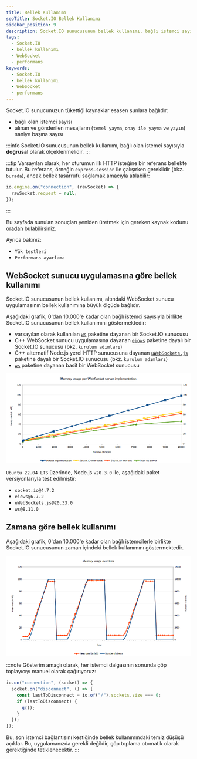 ```yaml
---
title: Bellek Kullanımı
seoTitle: Socket.IO Bellek Kullanımı
sidebar_position: 9
description: Socket.IO sunucusunun bellek kullanımı, bağlı istemci sayısına ve mesajların sıklığına bağlıdır. Bu makale, bellek kullanımı ile ilgili detayları ve grafiklerle açıklamaları içermektedir.
tags: 
  - Socket.IO
  - bellek kullanımı
  - WebSocket
  - performans
keywords: 
  - Socket.IO
  - bellek kullanımı
  - WebSocket
  - performans
---
```

Socket.IO sunucunuzun tükettiği kaynaklar esasen şunlara bağlıdır:

- bağlı olan istemci sayısı
- alınan ve gönderilen mesajların (`temel yayma`, `onay ile yayma` ve `yayın`) saniye başına sayısı

:::info
Socket.IO sunucusunun bellek kullanımı, bağlı olan istemci sayısıyla **doğrusal** olarak ölçeklenmelidir.
:::

:::tip
Varsayılan olarak, her oturumun ilk HTTP isteğine bir referans bellekte tutulur. Bu referans, örneğin `express-session` ile çalışırken gereklidir (bkz. `burada`), ancak bellek tasarrufu sağlamak amacıyla atılabilir:

```js
io.engine.on("connection", (rawSocket) => {
  rawSocket.request = null;
});
```
:::

Bu sayfada sunulan sonuçları yeniden üretmek için gereken kaynak kodunu [oradan](https://github.com/socketio/socket.io-benchmarks) bulabilirsiniz.

Ayrıca bakınız:

- `Yük testleri`
- `Performans ayarlama`

## WebSocket sunucu uygulamasına göre bellek kullanımı

Socket.IO sunucusunun bellek kullanımı, altındaki WebSocket sunucu uygulamasının bellek kullanımına büyük ölçüde bağlıdır.

Aşağıdaki grafik, 0'dan 10.000'e kadar olan bağlı istemci sayısıyla birlikte Socket.IO sunucusunun bellek kullanımını göstermektedir:

- varsayılan olarak kullanılan [`ws`](https://github.com/websockets/ws) paketine dayanan bir Socket.IO sunucusu
- C++ WebSocket sunucu uygulamasına dayanan [`eiows`](https://github.com/mmdevries/eiows) paketine dayalı bir Socket.IO sunucusu (bkz. `kurulum adımları`)
- C++ alternatif Node.js yerel HTTP sunucusuna dayanan [`µWebSockets.js`](https://github.com/uNetworking/uWebSockets.js) paketine dayalı bir Socket.IO sunucusu (bkz. `kurulum adımları`)
- [`ws`](https://github.com/websockets/ws) paketine dayanan basit bir WebSocket sunucusu


![WebSocket sunucu uygulamasına göre bellek kullanım grafiği](../../../images/frameworks/socket.io/static/images/memory-usage-per-impl.png)

`Ubuntu 22.04 LTS` üzerinde, Node.js `v20.3.0` ile, aşağıdaki paket versiyonlarıyla test edilmiştir:

- `socket.io@4.7.2`
- `eiows@6.7.2`
- `uWebSockets.js@20.33.0`
- `ws@8.11.0`

## Zamana göre bellek kullanımı

Aşağıdaki grafik, 0'dan 10.000'e kadar olan bağlı istemcilerle birlikte Socket.IO sunucusunun zaman içindeki bellek kullanımını göstermektedir.

![Zamana göre bellek kullanım grafiği](../../../images/frameworks/socket.io/static/images/memory-usage-over-time.png?v=2)

:::note
Gösterim amaçlı olarak, her istemci dalgasının sonunda çöp toplayıcıyı manuel olarak çağırıyoruz:

```js
io.on("connection", (socket) => {
  socket.on("disconnect", () => {
    const lastToDisconnect = io.of("/").sockets.size === 0;
    if (lastToDisconnect) {
      gc();
    }
  });
});
```
Bu, son istemci bağlantısını kestiğinde bellek kullanımındaki temiz düşüşü açıklar. Bu, uygulamanızda gerekli değildir, çöp toplama otomatik olarak gerektiğinde tetiklenecektir.
:::